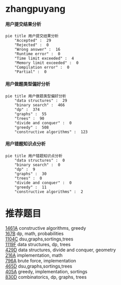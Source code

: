 # zhangpuyang

<!-- tabs:start -->



#### **用户提交结果分析**

```mermaid
pie title 用户提交结果分析
    "Accepted" :  29
    "Rejected" :  0
    "Wrong answer" :  16
    "Runtime error" :  0
    "Time limit exceeded" :  4
    "Memory limit exceeded" :  0
    "Compilation error" :  0
    "Partial" :  0
```

#### **用户做题类型偏好分析**

```mermaid
pie title 用户做题类型偏好分析
    "data structures" :  29
    "binary search" :  466
    "dp" :  374
    "graphs" :  55
    "trees" :  90
    "divide and conquer" :  0
    "greedy" :  508
    "constructive algorithms" :  123
```
#### **用户错题知识点分析**

```mermaid
pie title 用户错题知识点分析
    "data structures" :  0
    "binary search" :  0
    "dp" :  9
    "graphs" :  30
    "trees" :  0
    "divide and conquer" :  0
    "greedy" :  11
    "constructive algorithms" :  2
```



<!-- tabs:end -->
# 推荐题目
[1461A](https://codeforces.com/contest/1461/problem/A)		constructive algorithms,
                        greedy		  
[167B](https://codeforces.com/contest/167/problem/B)		dp,
                        math,
                        probabilities		  
[1104C](https://codeforces.com/contest/1104/problem/C)		dsu,graphs,sortings,trees		  
[1119F](https://codeforces.com/contest/1119/problem/F)		data structures,
                        dp,
                        trees		  
[429D](https://codeforces.com/contest/429/problem/D)		data structures,
                        divide and conquer,
                        geometry		  
[216A](https://codeforces.com/contest/216/problem/A)		implementation,
                        math		  
[796A](https://codeforces.com/contest/796/problem/A)		brute force,
                        implementation		  
[465D](https://codeforces.com/contest/465/problem/D)		dsu,graphs,sortings,trees		  
[405A](https://codeforces.com/contest/405/problem/A)		greedy,
                        implementation,
                        sortings		  
[830D](https://codeforces.com/contest/830/problem/D)		combinatorics,
                        dp,
                        graphs,
                        trees		  
